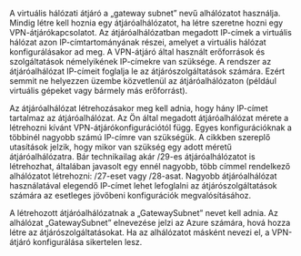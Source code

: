A virtuális hálózati átjáró a „gateway subnet” nevű alhálózatot használja. Mindig létre kell hoznia egy átjáróalhálózatot, ha létre szeretne hozni egy VPN-átjárókapcsolatot. Az átjáróalhálózatban megadott IP-címek a virtuális hálózat azon IP-címtartományának részei, amelyet a virtuális hálózat konfigurálásakor ad meg. A VPN-átjáró által használt erőforrások és szolgáltatások némelyikének IP-címekre van szüksége. A rendszer az átjáróalhálózat IP-címeit foglalja le az átjárószolgáltatások számára. Ezért semmit ne helyezzen üzembe közvetlenül az átjáróalhálózaton (például virtuális gépeket vagy bármely más erőforrást).

Az átjáróalhálózat létrehozásakor meg kell adnia, hogy hány IP-címet tartalmaz az átjáróalhálózat. Az Ön által megadott átjáróalhálózat mérete a létrehozni kívánt VPN-átjárókonfigurációtól függ. Egyes konfigurációknak a többinél nagyobb számú IP-címre van szükségük. A cikkben szereplő utasítások jelzik, hogy mikor van szükség egy adott méretű átjáróalhálózatra. Bár technikailag akár /29-es átjáróalhálózatot is létrehozhat, általában javasolt egy ennél nagyobb, több címmel rendelkező alhálózatot létrehozni: /27-eset vagy /28-asat. Nagyobb átjáróalhálózat használatával elegendő IP-címet lehet lefoglalni az átjárószolgáltatások számára az esetleges jövőbeni konfigurációk megvalósításához.

A létrehozott átjáróalhálózatnak a „GatewaySubnet” nevet kell adnia. Az alhálózat „GatewaySubnet” elnevezése jelzi az Azure számára, hová hozza létre az átjárószolgáltatásokat. Ha az alhálózatot másként nevezi el, a VPN-átjáró konfigurálása sikertelen lesz.
